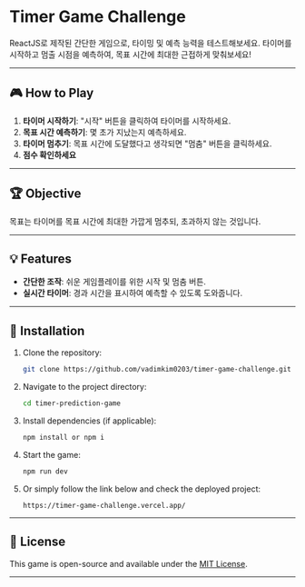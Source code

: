 # Timer Game Challenge

ReactJS로 제작된 간단한 게임으로, 타이밍 및 예측 능력을 테스트해보세요. 타이머를 시작하고 멈출 시점을 예측하여, 목표 시간에 최대한 근접하게 맞춰보세요!

---

## 🎮 How to Play

1. **타이머 시작하기**: "시작" 버튼을 클릭하여 타이머를 시작하세요.
2. **목표 시간 예측하기**: 몇 초가 지났는지 예측하세요.
3. **타이머 멈추기**: 목표 시간에 도달했다고 생각되면 "멈춤" 버튼을 클릭하세요.
4. **점수 확인하세요**

---

## 🏆 Objective

목표는 타이머를 목표 시간에 최대한 가깝게 멈추되, 초과하지 않는 것입니다.

---

## 💡 Features

- **간단한 조작**: 쉬운 게임플레이를 위한 시작 및 멈춤 버튼.
- **실시간 타이머**: 경과 시간을 표시하여 예측할 수 있도록 도와줍니다.

---

## 🚀 Installation

1. Clone the repository:
   ```bash
   git clone https://github.com/vadimkim0203/timer-game-challenge.git
   ```
2. Navigate to the project directory:
   ```bash
   cd timer-prediction-game
   ```
3. Install dependencies (if applicable):
   ```bash
   npm install or npm i
   ```
4. Start the game:
   ```bash
   npm run dev
   ```
5. Or simply follow the link below and check the deployed project:
   ```
   https://timer-game-challenge.vercel.app/
   ```

---

## 📜 License

This game is open-source and available under the [MIT License](LICENSE).

---
